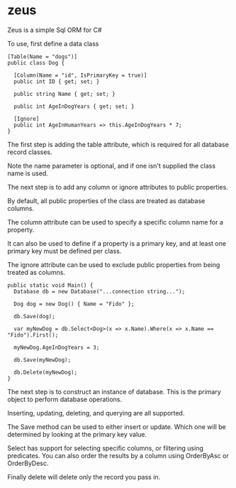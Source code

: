 # zeus

Zeus is a simple Sql ORM for C#

To use, first define a data class

```
[Table(Name = "dogs")]
public class Dog {

  [Column(Name = "id", IsPrimaryKey = true)]
  public int ID { get; set; }
  
  public string Name { get; set; }
  
  public int AgeInDogYears { get; set; }
  
  [Ignore]
  public int AgeInHumanYears => this.AgeInDogYears * 7;
}
```

The first step is adding the table attribute, which is required for all database record classes.

Note the name parameter is optional, and if one isn't supplied the class name is used.

The next step is to add any column or ignore attributes to public properties.

By default, all public properties of the class are treated as database columns.

The column attribute can be used to specify a specific column name for a property.

It can also be used to define if a property is a primary key, and at least one primary key must be defined per class.

The ignore attribute can be used to exclude public properties from being treated as columns.

```
public static void Main() {
  Database db = new Database("...connection string...");
  
  Dog dog = new Dog() { Name = "Fido" };
  
  db.Save(dog);
  
  var myNewDog = db.Select<Dog>(x => x.Name).Where(x => x.Name == "Fido").First();
  
  myNewDog.AgeInDogYears = 3;
  
  db.Save(myNewDog);
  
  db.Delete(myNewDog);
}
```

The next step is to construct an instance of database. This is the primary object to perform database operations.

Inserting, updating, deleting, and querying are all supported. 

The Save method can be used to either insert or update. Which one will be determined by looking at the primary key value.

Select has support for selecting specific columns, or filtering using predicates. You can also order the results by a column using OrderByAsc or OrderByDesc.

Finally delete will delete only the record you pass in.
